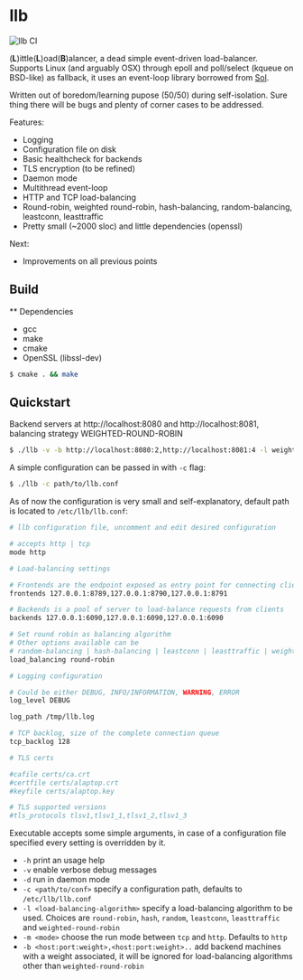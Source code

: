 llb
===

![llb CI](https://github.com/codepr/llb/workflows/llb%20CI/badge.svg?branch=master)

(**L**)ittle(**L**)oad(**B**)alancer, a dead simple event-driven load-balancer.
Supports Linux (and arguably OSX) through epoll and poll/select (kqueue on
BSD-like) as fallback, it uses an event-loop library borrowed from
[Sol](https://github.com/codepr/sol.git).

Written out of boredom/learning pupose (50/50) during self-isolation. Sure
thing there will be bugs and plenty of corner cases to be addressed.

Features:

- Logging
- Configuration file on disk
- Basic healthcheck for backends
- TLS encryption (to be refined)
- Daemon mode
- Multithread event-loop
- HTTP and TCP load-balancing
- Round-robin, weighted round-robin, hash-balancing, random-balancing,
  leastconn, leasttraffic
- Pretty small (~2000 sloc) and little dependencies (openssl)

Next:

- Improvements on all previous points

## Build

** Dependencies

- gcc
- make
- cmake
- OpenSSL (libssl-dev)

```sh
$ cmake . && make
```

## Quickstart

Backend servers at http://localhost:8080 and http://localhost:8081, balancing
strategy WEIGHTED-ROUND-ROBIN

```sh
$ ./llb -v -b http://localhost:8080:2,http://localhost:8081:4 -l weighted-round-robin
```

A simple configuration can be passed in with `-c` flag:

```sh
$ ./llb -c path/to/llb.conf
```

As of now the configuration is very small and self-explanatory, default path is
located to `/etc/llb/llb.conf`:

```sh
# llb configuration file, uncomment and edit desired configuration

# accepts http | tcp
mode http

# Load-balancing settings

# Frontends are the endpoint exposed as entry point for connecting clients
frontends 127.0.0.1:8789,127.0.0.1:8790,127.0.0.1:8791

# Backends is a pool of server to load-balance requests from clients
backends 127.0.0.1:6090,127.0.0.1:6090,127.0.0.1:6090

# Set round robin as balancing algorithm
# Other options available can be
# random-balancing | hash-balancing | leastconn | leasttraffic | weighted-round-robin
load_balancing round-robin

# Logging configuration

# Could be either DEBUG, INFO/INFORMATION, WARNING, ERROR
log_level DEBUG

log_path /tmp/llb.log

# TCP backlog, size of the complete connection queue
tcp_backlog 128

# TLS certs

#cafile certs/ca.crt
#certfile certs/alaptop.crt
#keyfile certs/alaptop.key

# TLS supported versions
#tls_protocols tlsv1,tlsv1_1,tlsv1_2,tlsv1_3
```

Executable accepts some simple arguments, in case of a configuration file
specified every setting is overridden by it.

- `-h` print an usage help
- `-v` enable verbose debug messages
- `-d` run in daemon mode
- `-c <path/to/conf>` specify a configuration path, defaults to `/etc/llb/llb.conf`
- `-l <load-balancing-algorithm>` specify a load-balancing algorithm to be
  used. Choices are `round-robin`, `hash`, `random`, `leastconn`, `leasttraffic`
  and `weighted-round-robin`
- `-m <mode>` choose the run mode between `tcp` and `http`. Defaults to `http`
- `-b <host:port:weight>,<host:port:weight>..` add backend machines with a
  weight associated, it will be ignored for load-balancing algorithms other
  than `weighted-round-robin`
